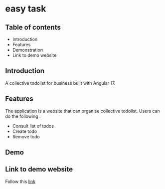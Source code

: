 <h1>easy task</h1>
<h2>Table of contents</h2>
    <ul>
        <li>Introduction</li>
        <li>Features</li>
        <li>Demonstration</li>
        <li>Link to demo website</li>
    </ul>

<h2>Introduction</h2>

A collective todolist for business built with Angular 17.

<h2>Features</h2>
The application is a website that can organise collective todolist.
Users can do the following :
<ul>
    <li>Consult list of todos</li>
    <li>Create todo</li>
    <li>Remove todo</li>
</ul>

<h2>Demo</h2>



<h2>Link to demo website</h2>
 
Follow this <a href="https://angular-easy-task.vercel.app/">link</a> 
